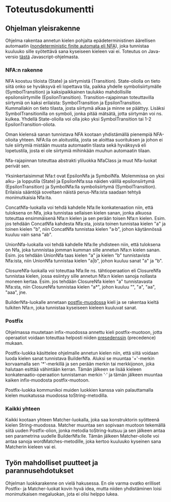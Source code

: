 # Toteutusdokumentti

## Ohjelman yleisrakenne

Ohjelma rakentaa annetun kielen pohjalta epädeterministinen äärellisen automaatin ([nondeterministic finite automata eli NFA](https://en.wikipedia.org/wiki/Nondeterministic_finite_automaton)), joka tunnistaa kuuluuko sille syötettävä sana kyseiseen kieleen vai ei. Toteutus on Java-versio [tästä](https://deniskyashif.com/implementing-a-regular-expression-engine/) Javascript-ohjelmasta.

### NFA:n rakenne

NFA koostuu tiloista (State) ja siirtymistä (Transition). State-oliolla on tieto siitä onko se hyväksyvä eli lopettava tila, paikka yhdelle symbolisiirtymälle (SymbolTransition) ja kaksipaikkainen taulukko mahdollisille epsilonsiirtymille (EpsilonTransition). Transition-rajapinnan toteuttavilla siirtymiä on kaksi erilaista: SymbolTransition ja EpsilonTransition. Kummallakin on tieto tilasta, josta siirtymä alkaa ja minne se päättyy. Lisäksi SymbolTransitionilla on symboli, jonka pitää mätsätä, jotta siirtymän voi ns. kulkea. Yhdellä State-oliolla voi olla joko yksi SymbolTransition tai 1-2 EpsilonTransition-oliota.

Oman kielensä sanan tunnistava NFA kootaan yhdistämällä pienempiä NFA-olioita yhteen. NFA:lla on aloitustila, josta se aloittaa suorituksen ja johon ei tule siirtymiä mistään muusta automaatin tilasta sekä hyväksyvä eli lopetustila, josta ei ole siirtymiä mihinkään muuhun automaatin tilaan.

Nfa-rajapinnan toteuttaa abstrakti yliluokka NfaClass ja muut Nfa-luokat perivät sen.

Yksinkertaisimmat Nfa:t ovat EpsilonNfa ja SymbolNfa. Molemmissa on yksi alku- ja lopputila (State) ja EpsilonNfa:ssa näiden välillä epsilonsiirtymä (EpsilonTransition) ja SymbolNfa:lla symbolisiirtymä (SymbolTransition). Erilaisia sääntöjä soveltaen näistä perus-Nfa:ista saadaan tehtyä monimutkaisia Nfa:ita.

ConcatNfa-luokalla voi tehdä kahdelle Nfa:lle konkatenaation niin, että tuloksena on Nfa, joka tunnistaa sellaisen kielen sanan, jonka alkuosa toteuttaa ensimmäisenä Nfa:n kielen ja sen perään toisen Nfa:n kielen. Esim. jos tehdään ConcatNfa kahdesta Nfa:sta, joista toinen tunnistaa kielen "a" ja toinen kielen "b", niin ConcatNfa tunnistaa kielen "a·b", johon käytännössä kuuluu vain sana "ab".

UnionNfa-luokalla voi tehdä kahdelle Nfa:lle yhdisteen niin, että tuloksena on Nfa, joka tunnnistaa jomman kumman sille annetun Nfa:n kielen sanan. Esim. jos tehdään UnionNfa taas kielen "a" ja kielen "b" tunnistavista Nfa:ista, niin UnionNfa tunnistaa kielen "a|b", johon kuuluu sanat "a" ja "b".

ClosureNfa-luokalla voi toteuttaa Nfa:lle ns. tähtioperaation eli ClosureNfa tunnistaa kielen, jossa esiintyy sille annetun Nfa:n kielen sanoja nollasta moneen kertaa. Esim. jos tehdään ClosureNfa kielen "a" tunnistavasta Nfa:sta, niin ClosureNfa tunnistaa kielen "a*", johon kuuluu "", "a", "aa", "aaa", jne.

BuilderNfa-luokalle annetaan [postfix-muodossa](http://www.cs.man.ac.uk/~pjj/cs212/fix.html) kieli ja se rakentaa kieltä tulkiten Nfa:n, joka tunnistaa kyseiseen kieleen kuuluvat sanat.

### Postfix

Ohjelmassa muutetaan infix-muodossa annettu kieli postfix-muotoon, jotta operaatiot voidaan toteuttaa helposti niiden [presedenssin](http://mathworld.wolfram.com/Precedence.html) (precedence) mukaan.

Postfix-luokka käsittelee ohjelmalle annetun kielen niin, että siitä voidaan luoda kielen sanat tunnistava BuilderNfa. Aluksi se muuntaa '+'-merkin korvaamalla sen '*'-merkillä ja sen perään merkin tai merkkijonon, joka halutaan esittää vähintään kerran. Tämän jälkeen se lisää kieleen konkatenaatio-operaation tunnistaman merkin '·' ja tämän jälkeen muuntaa kaiken infix-muodosta postfix-muotoon.

Postfix-luokka kommunikoi muiden luokkien kanssa vain palauttamalla kielen muokatussa muodossa toString-metodilla.

### Kaikki yhteen

Kaikki kootaan yhteen Matcher-luokalla, joka saa konstruktorin syötteenä kielen String-muodossa. Matcher muuntaa sen sopivaan muotoon tekemällä siitä uuden Postfix-olion, jonka metodia toString-kutsuu ja sen jälkeen antaa sen parametrina uudelle BuilderNfa:lle. Tämän jälkeen Matcher-oliolle voi antaa sanoja wordMatches-metodille, joka kertoo kuuluuko kyseinen sana Matcherin kieleen vai ei.

## Työn mahdolliset puutteet ja parannusehdotukset

Ohjelman luokkarakenne on vielä hakusessa. En ole varma ovatko erilliset Postfix- ja Matcher-luokat kovin hyvä idea, mutta niiden yhdistäminen loisi monimutkaisen megaluokan, jota ei olisi helppo lukea.
